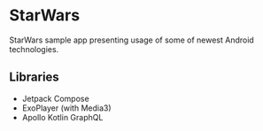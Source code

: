 # StarWars
StarWars sample app presenting usage of some of newest Android technologies.

## Libraries
- Jetpack Compose
- ExoPlayer (with Media3)
- Apollo Kotlin GraphQL



